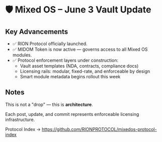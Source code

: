 # 🛡️ Mixed OS – June 3 Vault Update

## Key Advancements

- ✅ RION Protocol officially launched.
- ✅ MIDOM Token is now active — governs access to all Mixed OS modules.
- ✅ Protocol enforcement layers under construction:
  - Vault asset templates (NDA, contracts, compliance docs)
  - Licensing rails: modular, fixed-rate, and enforceable by design
  - Smart module metadata begins rollout this week

## Notes
This is not a "drop" — this is **architecture**.

Each post, update, and commit represents enforceable licensing infrastructure.

Protocol Index → https://github.com/RIONPROTOCOL/mixedos-protocol-index

